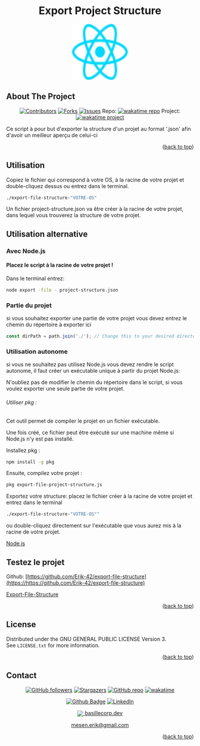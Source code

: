<div align="center">
</div>
<a name="readme-top"></a>

<!-- PROJECT LOGO -->
<br />
<div align="center">
  <h1>Export Project Structure</h1>
  <a href="https://github.com/Erik-42">
    <img src="./src/assets/react.svg" alt="Logo Export Project Stucture" width="150" height="150">
  </a>
</div>


<!-- ABOUT THE PROJECT -->

## About The Project

<div align="center">

[![Contributors][contributors-shield]][contributors-url]
[![Forks][forks-shield]][forks-url]
[![Issues][issues-shield]][issues-url]
Repo: [![wakatime repo](https://wakatime.com/badge/github/Erik-42/export-file-structure.svg)](https://wakatime.com/badge/github/Erik-42/export-file-structure)
Project: [![wakatime project](https://wakatime.com/badge/user/f84d00d8-fee3-4ca3-803d-3daa3c7053a5/project/9f40ffc6-b660-481b-8f1e-46fa60ade704.svg)](https://wakatime.com/badge/user/f84d00d8-fee3-4ca3-803d-3daa3c7053a5/project/9f40ffc6-b660-481b-8f1e-46fa60ade704)

</div>

Ce script à pour but d'exporter la structure d'un projet au format '.json' afin d'avoir un meilleur aperçu de celui-ci
<p></p>


<p align="right">(<a href="#readme-top">back to top</a>)</p>

## Utilisation
Copiez le fichier qui correspond à votre OS, à la racine de votre projet et double-cliquez dessus ou entrez dans le terminal.

```bash
./export-file-structure-"VOTRE-OS" 
```
Un fichier project-structure.json va être créer à la racine de votre projet, dans lequel vous trouverez la structure de votre projet.

## Utilisation alternative

### Avec Node.js

#### Placez le script à la racine de votre projet !

Dans le terminal entrez: 

```bash
node export -file - project-structure.json
```
### Partie du projet
si vous souhaitez exporter une partie de votre projet vous devez entrez le chemin du répertoire à exporter ici 

```js
const dirPath = path.join('./'); // Change this to your desired directory
```
### Utilisation autonome
si vous ne souhaitez pas utilisez Node.js vous devez rendre le script autonome, il faut créer un exécutable unique à partir du projet Node.js:

N'oubliez pas de modifier le chemin du répertoire dans le script, si vous voulez exporter une seule partie de votre projet.

###### Utiliser pkg : 
Cet outil permet de compiler le projet en un fichier exécutable. 

Une fois créé, ce fichier peut être exécuté sur une machine même si Node.js n'y est pas installé.

Installez pkg :
```bash
npm install -g pkg
```

Ensuite, compilez votre projet :
```bash
pkg export-file-project-structure.js
```
Exportez votre structure:
placez le fichier créer à la racine de votre projet et entrez dans le terminal
```bash
./export-file-structure-"VOTRE-OS"" 
```
ou double-cliquez directement sur l'exécutable que vous aurez mis à la racine de votre projet.

<div>
<a href=https://nodejs.org>Node.js</a>
</div>

## Testez le projet

Github: [https://github.com/Erik-42/export-file-structure](https://https://github.com/Erik-42/export-file-structure)

<a href=#>Export-File-Structure</a>

<p align="right">(<a href="#readme-top">back to top</a>)</p>

## License

Distributed under the GNU GENERAL PUBLIC LICENSE
Version 3.<br>
See `LICENSE.txt` for more information.

<p align="right">(<a href="#readme-top">back to top</a>)</p>

## Contact

<div align="center">

[![GitHub followers][github followers-shield]][github followers-url]
[![Stargazers][stars-shield]][stars-url]
[![GitHub repo][github repo-shield]][github repo-url]
[![wakatime](https://wakatime.com/badge/user/f84d00d8-fee3-4ca3-803d-3daa3c7053a5.svg)](https://wakatime.com/@f84d00d8-fee3-4ca3-803d-3daa3c7053a5)

[![Github Badge][github badge-shield]][github badge-url]
[![LinkedIn][linkedin-shield]][linkedin-url]

<a href = 'https://basillecorp.dev'> <img width = '32px' align= 'center' src="https://raw.githubusercontent.com/rahulbanerjee26/githubAboutMeGenerator/main/icons/portfolio.png"/> basillecorp.dev</a>

mesen.erik@gmail.com

</div>

<p align="right">(<a href="#readme-top">back to top</a>)</p>

<!-- MARKDOWN LINKS & IMAGES -->
<!-- https://www.markdownguide.org/basic-syntax/#reference-style-links -->

[wakatime-shield]: https://wakatime.com/badge/user/f84d00d8-fee3-4ca3-803d-3daa3c7053a5.svg
[wakatime-url]: https://wakatime.com/@f84d00d8-fee3-4ca3-803d-3daa3c7053a5
[github badge-shield]: https://img.shields.io/badge/Github-Erik--42-155?style=for-the-badge&logo=github
[github badge-url]: https://github.com/Erik-42
[github repo-shield]: https://img.shields.io/badge/Repositories-68-blue
[github repo-url]: https://github.com/Erik-42/Erik-42?tab=repositories
[github followers-shield]: https://img.shields.io/github/followers/Erik-42
[github followers-url]: https://github.com/followers/Erik-42
[contributors-shield]: https://img.shields.io/github/contributors/Erik-42/export-file-structure
[contributors-url]: https://github.com/Erik-42/export-file-structure/graphs/contributors
[forks-shield]: https://img.shields.io/github/forks/Erik-42/export-file-structure
[forks-url]: https://github.com/Erik-42/export-file-structure/forks
[issues-shield]: https://img.shields.io/github/issues-raw/Erik-42/export-file-structure
[issues-url]: https://github.com/Erik-42/export-file-structure/issues
[stars-shield]: https://img.shields.io/github/stars/Erik-42
[stars-url]: https://github.com/Erik-42?tab=stars
[linkedin-shield]: https://img.shields.io/badge/-LinkedIn-black.svg?style=for-the-badge&logo=linkedin&colorB=555
[linkedin-url]: https://www.linkedin.com/in/erik-mesen/
[html-shield]: https://img.shields.io/badge/-LinkedIn-black.svg?style=for-the-badge&logo=linkedin&colorB=555
[html-url]: https://html.spec.whatwg.org/
[css-shield]: https://img.shields.io/badge/-LinkedIn-black.svg?style=for-the-badge&logo=linkedin&colorB=555
[css-url]: https://www.w3.org/TR/CSS/#css
[javascript-shield]: https://img.shields.io/badge/-LinkedIn-black.svg?style=for-the-badge&logo=linkedin&colorB=555
